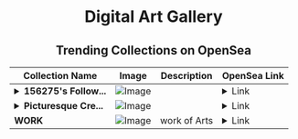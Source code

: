 <div align="center">

# Digital Art Gallery

## Trending Collections on OpenSea

| Collection Name                       | Image                                                                                     | Description                       | OpenSea Link                                                                                          |
|---------------------------------------|-------------------------------------------------------------------------------------------|-----------------------------------|--------------------------------------------------------------------------------------------------------|
| **<details><summary>156275's Follow...</summary>156275's Follower</details>** | ![Image](https://i.seadn.io/s/raw/files/19f9f090920392cc3650cbdf4361755b.png?w=500&auto=format?w=200&auto=format) |  | <details><summary>Link</summary>[156275's Follower](https://opensea.io/collection/156275-s-follower)</details> |
| **<details><summary>Picturesque Cre...</summary>Picturesque Creature</details>** | ![Image](https://i.seadn.io/s/raw/files/6648fb2c66e1a86b42361ad9c14538ce.png?w=500&auto=format?w=200&auto=format) |  | <details><summary>Link</summary>[Picturesque Creature](https://opensea.io/collection/picturesque-creature)</details> |
| **WORK** | ![Image](https://i.seadn.io/s/raw/files/cadc08e120d7d580a93014f976553b61.png?w=500&auto=format?w=200&auto=format) | work of Arts | <details><summary>Link</summary>[WORK](https://opensea.io/collection/work-150)</details> |

</div>